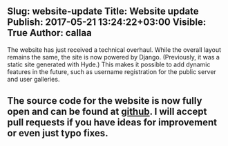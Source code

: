 Slug: website-update
Title: Website update
Publish: 2017-05-21 13:24:22+03:00
Visible: True
Author: callaa
---
The website has just received a technical overhaul. While the overall layout remains the same, the site is now powered by Django. (Previously, it was a static site generated with Hyde.) This makes it possible to add dynamic features in the future, such as username registration for the public server and user galleries.

The source code for the website is now fully open and can be found at [github](https://github.com/drawpile/website). I will accept pull requests if you have ideas for improvement or even just typo fixes.
---

